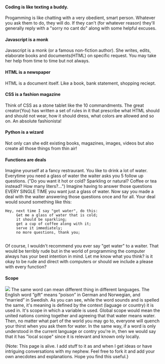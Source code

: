 
#### Coding is like texting a buddy.
Progamming is like chatting with a very obedient, smart person. Whatever you ask them to do, they will do. If they can't (for whatever reason) they'll generally reply with a "sorry no cant do" along with some helpful excuses.


#### Javascript is a monk
Javascript is a monk (or a famous non-fiction author). She writes, edits, elaborate books and documents(HTML) on specific request. You may take her help from time to time but not always.

#### HTML is a newspaper
HTML is a document itself. Like a book, bank statement, shopping reciept.

#### CSS is a fashion magazine
Think of CSS as a stone tablet like the 10 commandments. The great creator(You) has written a set of rules in it that prescribe what HTML should and should not wear, how it should dress, what colors are allowed and so on. An absolute fashionista!


#### Python is a wizard
Not only can she edit existing books, magazines, images, videos but also create all those things from thin air! 

#### Functions are deals
Imagine yourself at a fancy restraurant. You like to drink a lot of water. Everytime you need a glass of water the waiter asks you 5 follow up questions. ("Do you want it hot or cold? Sparkling or natural? Coffee or tea instead? How many liters?...") Imagine having to answer those questions EVERY SINGLE TIME you want just a glass of water.
Now say you made a deal with the waiter answering those questions once and for all. Your deal would sound something like this:

```
Hey, next time I say "get water", do this:
	 Get me a glass of water that is cold;
	 it should be sparkling;
	 get a cup of coffee along with it;
	 serve it immediately;
	 no more questions, thank you;
	 
```

Of course, I wouldn't recommend you ever say "get water" to a waiter. That would be terribly rude but in the world of programming the computer always has your best intention in mind. Let me know what you think? is it okay to be rude and direct with computers or should we include a please with every function?


#### Scope
![](https://static.boredpanda.com/blog/wp-content/uploads/2015/10/untranslatable-love-words-meanings-emma-block-fb.jpg)
The same word can mean different thing in different languages. The English word ”gift” means ”poison” in German and Norwegian, and ”married” in Swedish. As you can see, while the word sounds and is spelled the same, it's meaning is defined by the context (laguage or country) it is used in. It's scope in which a variable is used.
Global scope would mean the united nations coming together and agreeing that that water means water. Then, no matter what part of the world you may go to, everyone will quench your thirst when you ask them for water.
In the same way, if a word is only understood in the current language or contry you're in, then we would say that it has "local scope" since it is relevant and known only locally. 


{Note: This page is alive. I add stuff to it as and when I get ideas or have intriguing conversations with my nephew. Feel free to fork it and add your own anecdotes and explanations. Hope you find this useful.}
